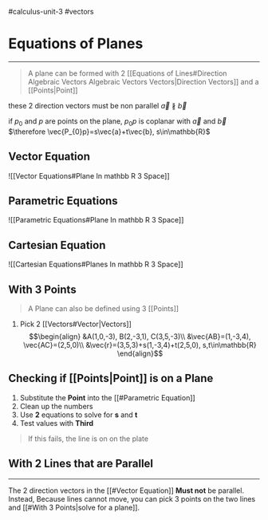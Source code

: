 #calculus-unit-3 
#vectors 
# Equations of Planes
---
> A plane can be formed with 2 [[Equations of Lines#Direction Algebraic Vectors Algebraic Vectors Vectors|Direction Vectors]] and a [[Points|Point]]

these 2 direction vectors must be non parallel
$\vec{a}\nparallel\vec{b}$ 

if $p_{0}$ and $p$ are points on the plane, $p_{0}p$ is coplanar with $\vec{a}$ and $\vec{b}$ $\therefore \vec{P_{0}p}=s\vec{a}+t\vec{b}, s\in\mathbb{R}$ 
## Vector Equation
![[Vector Equations#Plane In mathbb R 3 Space]]
## Parametric Equations
![[Parametric Equations#Plane In mathbb R 3 Space]]
## Cartesian Equation
![[Cartesian Equations#Planes In mathbb R 3 Space]]
## With 3 Points
> A Plane can also be defined using 3 [[Points]]

1. Pick 2 [[Vectors#Vector|Vectors]]
$$\begin{align}
&A(1,0,-3), B(2,-3,1), C(3,5,-3)\\
&\vec{AB}=(1,-3,4), \vec{AC}=(2,5,0)\\
&\vec{r}=(3,5,3)+s(1,-3,4)+t(2,5,0), s,t\in\mathbb{R}
\end{align}$$

## Checking if [[Points|Point]] is on a Plane
1. Substitute the **Point** into the [[#Parametric Equation]] 
2. Clean up the numbers
3. Use **2** equations to solve for **s** and **t**
4. Test values with **Third**
> If this fails, the line is on on the plate

## With 2 Lines that are Parallel
---
The 2 direction vectors in the [[#Vector Equation]] **Must not** be parallel. Instead, Because lines cannot move, you can pick 3 points on the two lines and [[#With 3 Points|solve for a plane]].
